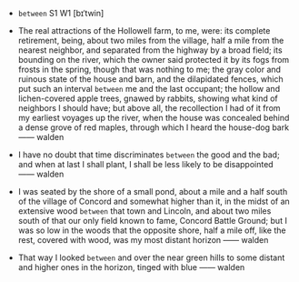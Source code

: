 - `between` S1 W1 [bɪˈtwin]



- The real attractions of the Hollowell farm, to me, were: its complete retirement, being, about two miles from the village, half a mile from the nearest neighbor, and separated from the highway by a broad field; its bounding on the river, which the owner said protected it by its fogs from frosts in the spring, though that was nothing to me; the gray color and ruinous state of the house and barn, and the dilapidated fences, which put such an interval `between` me and the last occupant; the hollow and lichen-covered apple trees, gnawed by rabbits, showing what kind of neighbors I should have; but above all, the recollection I had of it from my earliest voyages up the river, when the house was concealed behind a dense grove of red maples, through which I heard the house-dog bark —— walden

-  I have no doubt that time discriminates `between` the good and the bad; and when at last I shall plant, I shall be less likely to be disappointed —— walden

- I was seated by the shore of a small pond, about a mile and a half south of the village of Concord and somewhat higher than it, in the midst of an extensive wood `between` that town and Lincoln, and about two miles south of that our only field known to fame, Concord Battle Ground; but I was so low in the woods that the opposite shore, half a mile off, like the rest, covered with wood, was my most distant horizon —— walden

-  That way I looked `between` and over the near green hills to some distant and higher ones in the horizon, tinged with blue —— walden